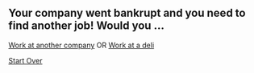 ## Your company went bankrupt and you need to find another job! Would you ...

[Work at another company](anothercompany.md) OR [Work at a deli](deli.md)


[Start Over](../home.md)